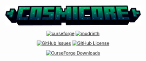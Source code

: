 
<p align="center"><img width=85% src="https://raw.githubusercontent.com/Starexify/Cosmicore/1.21/src/main/resources/cosmicore_logo.png?token=GHSAT0AAAAAACTBPAKN3YXSWJCRIDHMQOYSZVHL2QA"></p>

<p align="center">
  <a href="https://minecraft.curseforge.com/projects/cosmicore"><img alt="curseforge" height="56" src="https://cdn.jsdelivr.net/npm/@intergrav/devins-badges@3/assets/cozy/available/curseforge_vector.svg"></a>
  <a href="https://modrinth.com/mod/cosmicore"><img alt="modrinth" height="56" src="https://cdn.jsdelivr.net/npm/@intergrav/devins-badges@3/assets/cozy/available/modrinth_vector.svg"></a>
</p>

<p align="center">
  <a href="https://github.com/Starexify/Cosmicore/issues"><img alt="GitHub Issues" src="https://img.shields.io/github/issues/Starexify/Cosmicore?style=for-the-badge&color=1B3193"></a>
  <a href="https://github.com/Starexify/Cosmicore/blob/1.21/LICENSE"><img alt="GitHub License" src="https://img.shields.io/github/license/Starexify/Cosmicore?style=for-the-badge&color=1B3193"></a>
</p>

<p align="center"><a href="https://minecraft.curseforge.com/projects/cosmicore"><img alt="CurseForge Downloads" src="http://cf.way2muchnoise.eu/full_cosmicore_downloads.svg?badge_style=flat"></a></p>